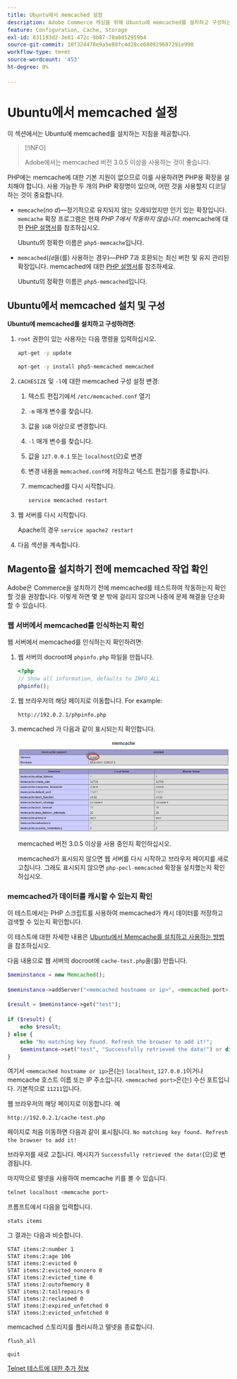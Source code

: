 ```yaml
---
title: Ubuntu에서 memcached 설정
description: Adobe Commerce 캐싱을 위해 Ubuntu에 memcached를 설치하고 구성하는 방법에 대해 알아봅니다. 설정 지침 및 최적화 팁을 알아봅니다.
feature: Configuration, Cache, Storage
exl-id: 831193d2-3e81-472c-9b87-78a8d52959b4
source-git-commit: 10f324478e9a5e80fc4d28ce680929687291e990
workflow-type: tm+mt
source-wordcount: '453'
ht-degree: 0%

---
```


# Ubuntu에서 memcached 설정

이 섹션에서는 Ubuntu에 memcached를 설치하는 지침을 제공합니다.

>[!INFO]
>
>Adobe에서는 memcached 버전 3.0.5 이상을 사용하는 것이 좋습니다.

PHP에는 memcache에 대한 기본 지원이 없으므로 이를 사용하려면 PHP용 확장을 설치해야 합니다. 사용 가능한 두 개의 PHP 확장명이 있으며, 어떤 것을 사용할지 디코딩하는 것이 중요합니다.

- `memcache`(_no d_)—정기적으로 유지되지 않는 오래되었지만 인기 있는 확장입니다.
`memcache` 확장 프로그램은 현재 _PHP 7에서 작동하지 않습니다_. memcache에 대한 [PHP 설명서](https://www.php.net/manual/en/book.memcache.php)를 참조하십시오.

  Ubuntu의 정확한 이름은 `php5-memcache`입니다.

- `memcached`(_(`d`_&#x200B;을(를) 사용하는 경우)—PHP 7과 호환되는 최신 버전 및 유지 관리된 확장입니다. memcached에 대한 [PHP 설명서](https://www.php.net/manual/en/book.memcached.php)를 참조하세요.

  Ubuntu의 정확한 이름은 `php5-memcached`입니다.

## Ubuntu에서 memcached 설치 및 구성

**Ubuntu에 memcached를 설치하고 구성하려면**:

1. `root` 권한이 있는 사용자는 다음 명령을 입력하십시오.

   ```bash
   apt-get -y update
   ```

   ```bash
   apt-get -y install php5-memcached memcached
   ```

1. `CACHESIZE` 및 `-l`에 대한 memcached 구성 설정 변경:

   1. 텍스트 편집기에서 `/etc/memcached.conf` 열기
   1. `-m` 매개 변수를 찾습니다.
   1. 값을 `1GB` 이상으로 변경합니다.
   1. `-l` 매개 변수를 찾습니다.
   1. 값을 `127.0.0.1` 또는 `localhost`(으)로 변경
   1. 변경 내용을 `memcached.conf`에 저장하고 텍스트 편집기를 종료합니다.
   1. memcached를 다시 시작합니다.

      ```bash
      service memcached restart
      ```

1. 웹 서버를 다시 시작합니다.

   Apache의 경우 `service apache2 restart`

1. 다음 섹션을 계속합니다.

## Magento을 설치하기 전에 memcached 작업 확인

Adobe은 Commerce을 설치하기 전에 memcached를 테스트하여 작동하는지 확인할 것을 권장합니다. 이렇게 하면 몇 분 밖에 걸리지 않으며 나중에 문제 해결을 단순화할 수 있습니다.

### 웹 서버에서 memcached를 인식하는지 확인

웹 서버에서 memcached를 인식하는지 확인하려면:

1. 웹 서버의 docroot에 `phpinfo.php` 파일을 만듭니다.

   ```php
   <?php
   // Show all information, defaults to INFO_ALL
   phpinfo();
   ```

1. 웹 브라우저의 해당 페이지로 이동합니다. For example:

   ```http
   http://192.0.2.1/phpinfo.php
   ```

1. memcached 가 다음과 같이 표시되는지 확인합니다.

   ![웹 서버에서 memcached를 인식하는지 확인](../../assets/configuration/memcache.png)

   memcached 버전 3.0.5 이상을 사용 중인지 확인하십시오.

   memcached가 표시되지 않으면 웹 서버를 다시 시작하고 브라우저 페이지를 새로 고칩니다. 그래도 표시되지 않으면 `php-pecl-memcached` 확장을 설치했는지 확인하십시오.

### memcached가 데이터를 캐시할 수 있는지 확인

이 테스트에서는 PHP 스크립트를 사용하여 memcached가 캐시 데이터를 저장하고 검색할 수 있는지 확인합니다.

이 테스트에 대한 자세한 내용은 [Ubuntu에서 Memcache를 설치하고 사용하는 방법](https://www.digitalocean.com/community/tutorials/how-to-install-and-use-memcache-on-ubuntu-14-04)을 참조하십시오.

다음 내용으로 웹 서버의 docroot에 `cache-test.php`을(를) 만듭니다.

```php
$meminstance = new Memcached();

$meminstance->addServer("<memcached hostname or ip>", <memcached port>);

$result = $meminstance->get("test");

if ($result) {
    echo $result;
} else {
    echo "No matching key found. Refresh the browser to add it!";
    $meminstance->set("test", "Successfully retrieved the data!") or die("Could not save anything to memcached...");
}
```

여기서 `<memcached hostname or ip>`은(는) `localhost`, `127.0.0.1`이거나 memcache 호스트 이름 또는 IP 주소입니다. `<memcached port>`은(는) 수신 포트입니다. 기본적으로 `11211`입니다.

웹 브라우저의 해당 페이지로 이동합니다. 예

```http
http://192.0.2.1/cache-test.php
```

페이지로 처음 이동하면 다음과 같이 표시됩니다. `No matching key found. Refresh the browser to add it!`

브라우저를 새로 고칩니다. 메시지가 `Successfully retrieved the data!`(으)로 변경됩니다.

마지막으로 텔넷을 사용하여 memcache 키를 볼 수 있습니다.

```bash
telnet localhost <memcache port>
```

프롬프트에서 다음을 입력합니다.

```shell
stats items
```

그 결과는 다음과 비슷합니다.

```
STAT items:2:number 1
STAT items:2:age 106
STAT items:2:evicted 0
STAT items:2:evicted_nonzero 0
STAT items:2:evicted_time 0
STAT items:2:outofmemory 0
STAT items:2:tailrepairs 0
STAT items:2:reclaimed 0
STAT items:2:expired_unfetched 0
STAT items:2:evicted_unfetched 0
```

memcached 스토리지를 플러시하고 텔넷을 종료합니다.

```shell
flush_all
```

```shell
quit
```

[Telnet 테스트에 대한 추가 정보](https://darkcoding.net/software/memcached-list-all-keys/)
